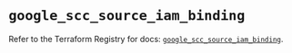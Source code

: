 # `google_scc_source_iam_binding`

Refer to the Terraform Registry for docs: [`google_scc_source_iam_binding`](https://registry.terraform.io/providers/hashicorp/google-beta/6.38.0/docs/resources/google_scc_source_iam_binding).
